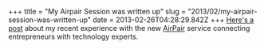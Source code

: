 +++
title = "My Airpair Session was written up"
slug = "2013/02/my-airpair-session-was-written-up"
date = 2013-02-26T04:28:29.842Z
+++
[Here's a post](http://hackerpreneurialism.com/post/44040862234/product-fit-and-success-in-online-marketplaces) about my recent experience with the new [AirPair](http://airpair.co) service connecting entrepreneurs with technology experts.
